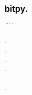 # bitpy.
.
.
.
.












.






















































.
























.



























.

















































































.































































.



































































.
